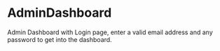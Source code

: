 # AdminDashboard
Admin Dashboard with Login page, enter a valid email address and any password to get into the dashboard.

